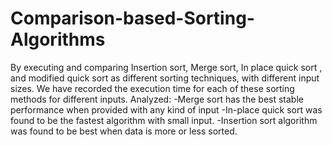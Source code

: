 # Comparison-based-Sorting-Algorithms

By executing and comparing Insertion sort, Merge sort, In place quick sort , and modified quick sort as different sorting techniques, with different input sizes. We have recorded the execution time for each of these sorting methods for different inputs.
Analyzed:
-Merge sort has the best stable performance when provided with any kind of input
-In-place quick sort was found to be the fastest algorithm with small input.
-Insertion sort algorithm was found to be best when data is more or less sorted.
